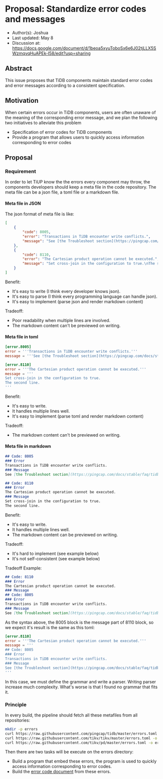 # Proposal: Standardize error codes and messages

- Author(s):     Joshua
- Last updated:  May 8
- Discussion at: https://docs.google.com/document/d/1beoa5xyuToboSx6e6J02tjLLX5SWzmqvqHuAPEk-I58/edit?usp=sharing

## Abstract

This issue proposes that TiDB components maintain standard error codes and error messages according to a consistent specification.

## Motivation

When certain errors occur in TiDB components, users are often unaware of the meaning of the corresponding error message, and we plan the following two initiatives to alleviate this problem

- Specification of error codes for TiDB components
- Provide a program that allows users to quickly access information corresponding to error codes

## Proposal

### Requirement

In order to let TiUP know the the errors every component may throw, the components developers should
keep a meta file in the code repository. The meta file can be a json file, a toml file or a markdown file.

#### Meta file in JSON

The json format of meta file is like:

```json
[
    {
        "code": 8005,
        "error": "Transactions in TiDB encounter write conflicts.",
        "message": "See [the Troubleshoot section](https://pingcap.com/docs/stable/faq/tidb#troubleshoot) for the cause and solution.",
    },
    {
        "code": 8110,
        "error": "The Cartesian product operation cannot be executed.",
        "message": "Set cross-join in the configuration to true.\nThe second line."
    }
]
```

Benefit:
- It's easy to write (I think every developer knows json).
- It's easy to parse (I think every programming language can handle json).
- It's easy to implement (parse json and render markdown content)

Tradeoff:
- Poor readability when multiple lines are involved.
- The markdown content can't be previewed on writing.

#### Meta file in toml

```toml
[error.8005]
error = '''Transactions in TiDB encounter write conflicts.'''
message = '''See [the Troubleshoot section](https://pingcap.com/docs/stable/faq/tidb#troubleshoot) for the cause and solution.'''

[error.8110]
error = '''The Cartesian product operation cannot be executed.'''
message = '''
Set cross-join in the configuration to true.
The second line.
'''
```

Benefit:
- It's easy to write.
- It handles multiple lines well.
- It's easy to implement (parse toml and render markdown content)

Tradeoff:
- The markdown content can't be previewed on writing.

#### Meta file in markdown

```md
## Code: 8005
### Error
Transactions in TiDB encounter write conflicts.
### Message
See [the Troubleshoot section](https://pingcap.com/docs/stable/faq/tidb#troubleshoot) for the cause and solution.

## Code: 8110
### Error
The Cartesian product operation cannot be executed.
### Message
Set cross-join in the configuration to true.
The second line.
```

Benefit:
- It's easy to write.
- It handles multiple lines well.
- The markdown content can be previewed on writing.

Tradeoff:
- It's hard to implement (see example below)
- It's not self-consistent (see example below)

Tradeoff Example:

```md
## Code: 8110
### Error
The Cartesian product operation cannot be executed.
### Message
## Code: 8005
### Error
Transactions in TiDB encounter write conflicts.
### Message
See [the Troubleshoot section](https://pingcap.com/docs/stable/faq/tidb#troubleshoot) for the cause and solution.
```

As the syntax above, the 8005 block is the message part of 8110 block, so we expect it's result is the same as this toml:

```toml
[error.8110]
error = '''The Cartesian product operation cannot be executed.'''
message = '''
## Code: 8005
### Error
Transactions in TiDB encounter write conflicts.
### Message
See [the Troubleshoot section](https://pingcap.com/docs/stable/faq/tidb#troubleshoot) for the cause and solution.
'''
```

In this case, we must define the grammar and write a parser. Writing parser increase much complexity. What's worse
is that I found no grammar that fits it.

### Principle

In every build, the pipeline should fetch all these metafiles from all repositories:

```bash
mkdir -p errors
curl https://raw.githubusercontent.com/pingcap/tidb/master/errors.toml -o errors/tidb.json
curl https://raw.githubusercontent.com/tikv/tikv/master/errors.toml -o errors/tikv.json
curl https://raw.githubusercontent.com/tikv/pd/master/errors.toml -o errors/pd.json
```

Then there are two tasks will be execute on the errors directory:
- Build a program that embed these errors, the program is used to quickly access information corresponding to error codes.
- Build the [error code document](https://pingcap.com/docs/stable/reference/error-codes/) from these errors.